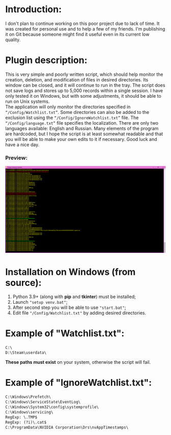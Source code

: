 # Introduction:
I don't plan to continue working on this poor project due to lack of time. It was created for personal use and to help a few of my friends. I'm publishing it on Git because someone might find it useful even in its current low quality.<br />

# Plugin description:
This is very simple and poorly written script, which should help monitor the creation, deletion, and modification of files in desired directories. Its window can be closed, and it will continue to run in the tray. The script does not save logs and stores up to 5,000 records within a single session. I have only tested it on Windows, but with some adjustments, it should be able to run on Unix systems.<br />
The application will only monitor the directories specified in `“/Config/Watchlist.txt”`. Some directories can also be added to the exclusion list using the `“/Config/IgnoreWatchlist.txt”` file. The `“/Config/language.txt”` file specifies the localization. There are only two languages available: English and Russian. Many elements of the program are hardcoded, but I hope the script is at least somewhat readable and that you will be able to make your own edits to it if necessary. Good luck and have a nice day.<br />
### Preview:
![Preview](https://github.com/Japanese-Schoolgirl/Simple-Directory-Overseer/blob/main/%23Previews/Overall.png)

# Installation on Windows (from source):
1) Python 3.9+ (along with **pip** and **tkinter**) must be installed;<br />
2) Launch `"setup venv.bat"`;<br />
3) After second step you will be able to use `"start.bat"`;<br />
4) Edit file `"/Config/Watchlist.txt"` by adding desired directories.<br />

# Example of "Watchlist.txt":
```
C:\
D:\Steam\userdata\
```
**These paths must exist** on your system, otherwise the script will fail.

# Example of "IgnoreWatchlist.txt":
```
C:\Windows\Prefetch\
C:\Windows\ServiceState\EventLog\
C:\Windows\System32\config\systemprofile\
C:\Windows\servicing\
RegExp: \.TMP$
RegExp: (?i)\.cat$
C:\ProgramData\NVIDIA Corporation\Drs\nvAppTimestamps\
```